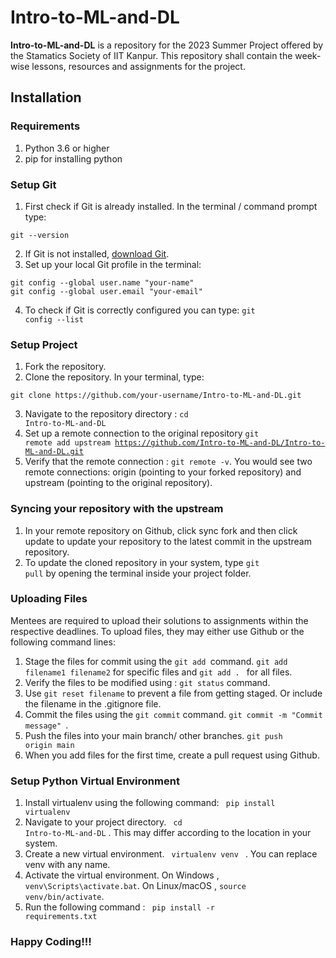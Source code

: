 # Intro-to-ML-and-DL
**Intro-to-ML-and-DL** is a repository for the 2023 Summer Project offered by the Stamatics Society of IIT Kanpur.
This repository shall contain the week-wise lessons, resources and assignments for the project. 

## Installation
### Requirements
1. Python 3.6 or higher
2. pip for installing python
### Setup Git
1. First check if Git is already installed. In the terminal / command prompt type: 
  <pre><code>git --version</code></pre>
2. If Git is not installed, <a href="https://git-scm.com/downloads">download Git</a>.
3. Set up your local Git profile in the terminal:
<pre><code>git config --global user.name "your-name"
git config --global user.email "your-email"</code></pre>
4. To check if Git is correctly configured you can type: <code>git config --list</code>

### Setup Project
1. Fork the repository.
2. Clone the repository. In your terminal, type:
  <pre><code>git clone https://github.com/your-username/Intro-to-ML-and-DL.git</code></pre>
3. Navigate to the repository directory : <code>cd Intro-to-ML-and-DL</code>
4. Set up a remote connection to the original repository
   <code>git remote add upstream https://github.com/Intro-to-ML-and-DL/Intro-to-ML-and-DL.git</code>
5. Verify that the remote connection : <code>git remote -v</code>. You would see two remote connections: origin (pointing to your forked repository) and upstream (pointing to the original repository).

### Syncing your repository with the upstream
1. In your remote repository on Github, click sync fork and then click update to update your repository to the latest commit in the upstream repository.
2. To update the cloned repository in your system, type <code>git pull</code> by opening the terminal inside your project folder.

### Uploading Files
Mentees are required to upload their solutions to assignments within the respective deadlines. To upload files, they may either use Github or the following command lines:
1. Stage the files for commit using the <code>git add </code>command. <code>git add filename1 filename2</code> for specific files and <code>git add . </code> for all files.
2. Verify the files to be modified using : <code>git status</code> command.
3. Use <code>git reset filename</code> to prevent a file from getting staged. Or include the filename in the .gitignore file.
4. Commit the files using the <code>git commit</code> command. <code>git commit -m "Commit message" </code>.
5. Push the files into your main branch/ other branches. <code>git push origin main</code>
6. When you add files for the first time, create a pull request using Github.

### Setup Python Virtual Environment
1. Install virtualenv using the following command: <code> pip install virtualenv</code>
2. Navigate to your project directory. <code> cd Intro-to-ML-and-DL</code> . This may differ according to the location in your system.
3. Create a new virtual environment. <code> virtualenv venv </code> . You can replace venv with any name.
4. Activate the virtual environment. On Windows , <code>venv\Scripts\activate.bat</code>. On Linux/macOS , <code>source venv/bin/activate</code>.
5. Run the following command : <code> pip install -r requirements.txt</code>

### Happy Coding!!!
